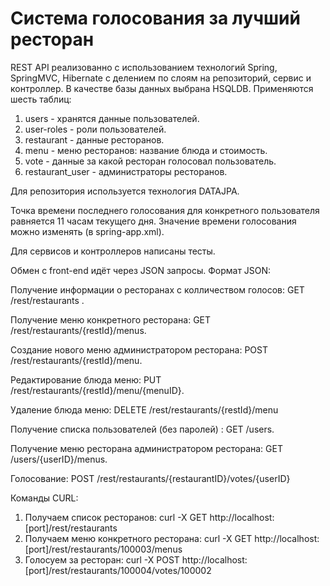 # Система голосования за лучший ресторан
REST API реализованно с использованием технологий Spring, SpringMVC, Hibernate с делением по слоям на репозиторий,
сервис и контроллер.
В качестве базы данных выбрана HSQLDB. Применяются шесть таблиц:
1. users - хранятся данные пользователей.
2. user-roles - роли пользователей.
3. restaurant - данные ресторанов.
4. menu - меню ресторанов: название блюда и стоимость.
5. vote - данные за какой ресторан голосовал пользователь.
6. restaurant_user - администраторы ресторанов.

Для репозитория используется технология DATAJPA.

Точка времени последнего голосования для конкретного пользователя равняется 11 часам текущего дня.
Значение времени голосования можно изменять (в spring-app.xml).

Для сервисов и контроллеров написаны тесты.

Обмен с front-end идёт через JSON запросы.
Формат JSON:

Получение информации о ресторанах с колличеством голосов: GET /rest/restaurants .

Получение меню конкретного ресторана: GET /rest/restaurants/{restId}/menus.

Создание нового меню администратором ресторана: POST /rest/restaurants/{restId}/menu.

Редактирование блюда меню: PUT /rest/restaurants/{restId}/menu/{menuID}.

Удаление блюда меню: DELETE /rest/restaurants/{restId}/menu

Получение списка пользователей (без паролей) : GET /users.

Получение меню ресторана администратором ресторана: GET /users/{userID}/menus.


Голосование: POST /rest/restaurants/{restaurantID}/votes/{userID}

Команды CURL:
1. Получаем список ресторанов: curl -X GET http://localhost:[port]/rest/restaurants
2. Получаем меню конкретного ресторана: curl -X GET http://localhost:[port]/rest/restaurants/100003/menus
3. Голосуем за ресторан: curl -X POST http://localhost:[port]/rest/restaurants/100004/votes/100002
